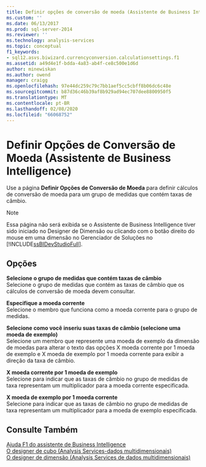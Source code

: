 ```yaml
---
title: Definir opções de conversão de moeda (Assistente de Business Intelligence) | Microsoft Docs
ms.custom: ''
ms.date: 06/13/2017
ms.prod: sql-server-2014
ms.reviewer: ''
ms.technology: analysis-services
ms.topic: conceptual
f1_keywords:
- sql12.asvs.biwizard.currencyconversion.calculationsettings.f1
ms.assetid: a49d4e1f-bdda-4a83-ab4f-ce8c500e1d6d
author: minewiskan
ms.author: owend
manager: craigg
ms.openlocfilehash: 97e44dc259c79c7bb1aef5cc5cbff8b06dc6c48e
ms.sourcegitcommit: b87d36c46b39af8b929ad94ec707dee8800950f5
ms.translationtype: MT
ms.contentlocale: pt-BR
ms.lasthandoff: 02/08/2020
ms.locfileid: "66068752"
---
```

# <a name="set-currency-conversion-options-business-intelligence-wizard"></a>Definir Opções de Conversão de Moeda (Assistente de Business Intelligence)
  Use a página **Definir Opções de Conversão de Moeda** para definir cálculos de conversão de moeda para um grupo de medidas que contém taxas de câmbio.  
  
> [!NOTE]  
>  Essa página não será exibida se o Assistente de Business Intelligence tiver sido iniciado no Designer de Dimensão ou clicando com o botão direito do mouse em uma dimensão no Gerenciador de Soluções no [!INCLUDE[ssBIDevStudioFull](../includes/ssbidevstudiofull-md.md)].  
  
## <a name="options"></a>Opções  
 **Selecione o grupo de medidas que contém taxas de câmbio**  
 Selecione o grupo de medidas que contém as taxas de câmbio que os cálculos de conversão de moeda devem consultar.  
  
 **Especifique a moeda corrente**  
 Selecione o membro que funciona como a moeda corrente para o grupo de medidas.  
  
 **Selecione como você inseriu suas taxas de câmbio (selecione uma moeda de exemplo)**  
 Selecione um membro que represente uma moeda de exemplo da dimensão de moedas para alterar o texto das opções X moeda corrente por 1 moeda de exemplo e X moeda de exemplo por 1 moeda corrente para exibir a direção da taxa de câmbio.  
  
 **X moeda corrente por 1 moeda de exemplo**  
 Selecione para indicar que as taxas de câmbio no grupo de medidas de taxa representam um multiplicador para a moeda corrente especificada.  
  
 **X moeda de exemplo por 1 moeda corrente**  
 Selecione para indicar que as taxas de câmbio no grupo de medidas de taxa representam um multiplicador para a moeda de exemplo especificada.  
  
## <a name="see-also"></a>Consulte Também  
 [Ajuda F1 do assistente de Business Intelligence](business-intelligence-wizard-f1-help.md)   
 [O designer de cubo &#40;Analysis Services-dados multidimensionais&#41;](cube-designer-analysis-services-multidimensional-data.md)   
 [O designer de dimensão &#40;Analysis Services de dados multidimensionais&#41;](dimension-designer-analysis-services-multidimensional-data.md)  
  
  
